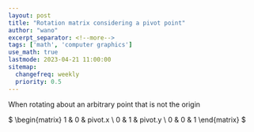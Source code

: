 ```yaml
---
layout: post
title: "Rotation matrix considering a pivot point"
author: "wano"
excerpt_separator: <!--more-->
tags: ['math', 'computer graphics']
use_math: true
lastmode: 2023-04-21 11:00:00
sitemap:
  changefreq: weekly
  priority: 0.5
---
```


When rotating about an arbitrary point that is not the origin<!--more-->

$
\begin{matrix}
1 & 0 & pivot.x \\ 
0 & 1 & pivot.y \\
0 & 0 & 1
\end{matrix}
$
